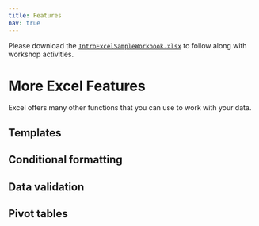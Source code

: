 ```yaml
---
title: Features
nav: true
---
```

Please download the <a href="images/IntroExcelSampleWorkbook.xlsx" target="_blank">`IntroExcelSampleWorkbook.xlsx`</a> to follow along with workshop activities.

# More Excel Features

Excel offers many other functions that you can use to work with your data.

## Templates 


## Conditional formatting


## Data validation


## Pivot tables